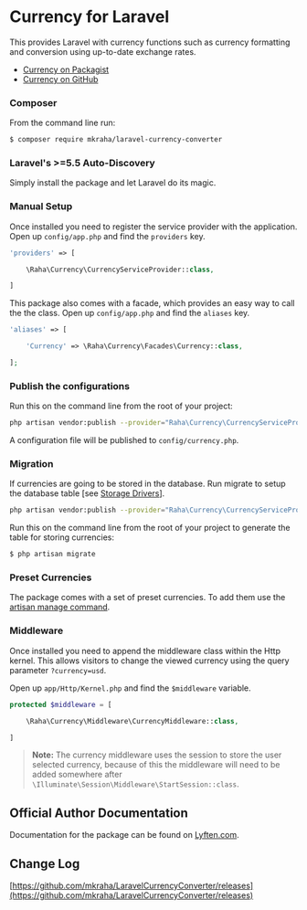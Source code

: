 # Currency for Laravel

This provides Laravel with currency functions such as currency formatting and conversion using up-to-date exchange rates.

- [Currency on Packagist](https://packagist.org/packages/mkraha/laravel-currency-converter)
- [Currency on GitHub](https://github.com/mkraha/LaravelCurrencyConverter)

### Composer

From the command line run:

```bash
$ composer require mkraha/laravel-currency-converter
```

### Laravel's >=5.5 Auto-Discovery

Simply install the package and let Laravel do its magic.

### Manual Setup

Once installed you need to register the service provider with the application. Open up `config/app.php` and find the `providers` key.

```php
'providers' => [

    \Raha\Currency\CurrencyServiceProvider::class,

]
```

This package also comes with a facade, which provides an easy way to call the the class. Open up `config/app.php` and find the `aliases` key.

```php
'aliases' => [

    'Currency' => \Raha\Currency\Facades\Currency::class,

];
```

### Publish the configurations

Run this on the command line from the root of your project:

```bash
php artisan vendor:publish --provider="Raha\Currency\CurrencyServiceProvider" --tag=config
```

A configuration file will be published to `config/currency.php`.

### Migration

If currencies are going to be stored in the database. Run migrate to setup the database table [see [Storage Drivers](/projects/laravel-currency/doc/storage-drivers.html)].

```bash
php artisan vendor:publish --provider="Raha\Currency\CurrencyServiceProvider" --tag=migrations
```

Run this on the command line from the root of your project to generate the table for storing currencies:

```bash
$ php artisan migrate
```

### Preset Currencies

The package comes with a set of preset currencies. To add them use the [artisan manage command](/projects/laravel-currency/doc/commands.html).

### Middleware

Once installed you need to append the middleware class within the Http kernel. This allows visitors to change the viewed currency using the query parameter `?currency=usd`.

Open up `app/Http/Kernel.php` and find the `$middleware` variable.

```php
protected $middleware = [

    \Raha\Currency\Middleware\CurrencyMiddleware::class,

]
```

> **Note:** The currency middleware uses the session to store the user selected currency, because of this the middleware will need to be added somewhere after `\Illuminate\Session\Middleware\StartSession::class`.

## Official Author Documentation

Documentation for the package can be found on [Lyften.com](http://lyften.com/projects/laravel-currency/).

## Change Log

[https://github.com/mkraha/LaravelCurrencyConverter/releases](https://github.com/mkraha/LaravelCurrencyConverter/releases)
